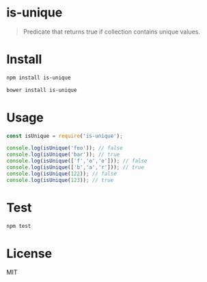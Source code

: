 # is-unique

> Predicate that returns true if collection contains unique values.

# Install

```bash
npm install is-unique
```

```bash
bower install is-unique
```

# Usage

```javascript
const isUnique = require('is-unique');

console.log(isUnique('foo')); // false
console.log(isUnique('bar')); // true
console.log(isUnique(['f','o','o'])); // false
console.log(isUnique(['b','a','r'])); // true
console.log(isUnique(122)); // false
console.log(isUnique(123)); // true
```

# Test

```bash
npm test
```

# License

MIT
